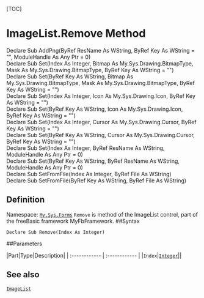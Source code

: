 [TOC]
# ImageList.Remove Method
  Declare Sub AddPng(ByRef ResName As WString, ByRef Key As WString = "", ModuleHandle As Any Ptr = 0) <br>   Declare Sub Set(Index As Integer, Bitmap As My.Sys.Drawing.BitmapType, Mask As My.Sys.Drawing.BitmapType, ByRef Key As WString = "") <br>   Declare Sub Set(ByRef Key As WString, Bitmap As My.Sys.Drawing.BitmapType, Mask As My.Sys.Drawing.BitmapType, ByRef Key As WString = "") <br>   Declare Sub Set(Index As Integer, Icon As My.Sys.Drawing.Icon, ByRef Key As WString = "") <br>   Declare Sub Set(ByRef Key As WString, Icon As My.Sys.Drawing.Icon, ByRef Key As WString = "") <br>   Declare Sub Set(Index As Integer, Cursor As My.Sys.Drawing.Cursor, ByRef Key As WString = "") <br>   Declare Sub Set(ByRef Key As WString, Cursor As My.Sys.Drawing.Cursor, ByRef Key As WString = "") <br>   Declare Sub Set(Index As Integer, ByRef ResName As WString, ModuleHandle As Any Ptr = 0) <br>   Declare Sub Set(ByRef Key As WString, ByRef ResName As WString, ModuleHandle As Any Ptr = 0) <br>   Declare Sub SetFromFile(Index As Integer, ByRef File As WString) <br>   Declare Sub SetFromFile(ByRef Key As WString, ByRef File As WString)
## Definition
Namespace: [`My.Sys.Forms`](My.Sys.Forms.md)
`Remove` is method of the ImageList control, part of the freeBasic framework MyFbFramework.
##Syntax
```freeBasic
Declare Sub Remove(Index As Integer)
```

##Parameters

|Part|Type|Description|
| :------------ | :------------ |
|`Index`|[`Integer`]("https://www.freebasic.net/wiki/KeyPgInteger")||
## See also
[`ImageList`](ImageList.md)
